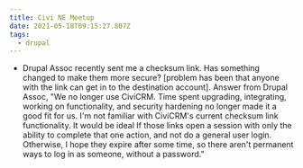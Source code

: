 ```yaml
---
title: Civi NE Meetup
date: 2021-05-18T09:15:27.807Z
tags:
  - drupal
---
```

- Drupal Assoc recently sent me a checksum link. Has something changed to make them more secure? [problem has been that anyone with the link can get in to the destination account]. Answer from Drupal Assoc, "We no longer use CiviCRM. Time spent upgrading, integrating, working on functionality, and security hardening no longer made it a good fit for us. I'm not familiar with CiviCRM's current checksum link functionality. It would be ideal If those links open a session with only the ability to complete that one action, and not do a general user login. Otherwise, I hope they expire after some time, so there aren't permanent ways to log in as someone, without a password."
